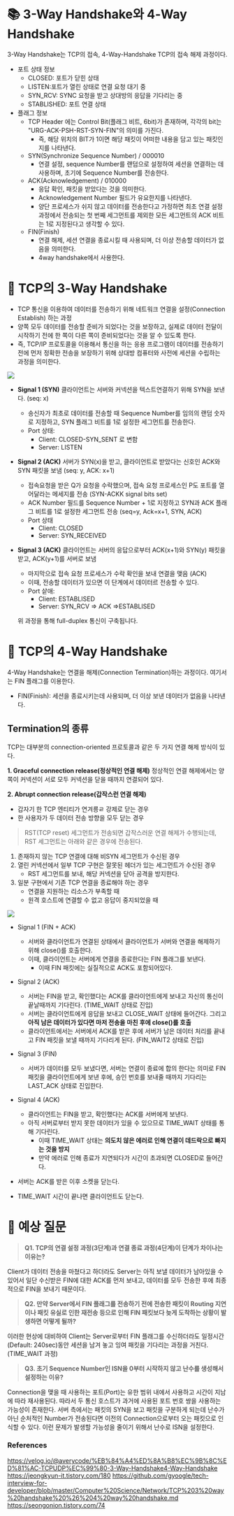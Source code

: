 # 📚 3-Way Handshake와 4-Way Handshake
 
 3-Way Handshake는 TCP의 접속, 4-Way-Handshake TCP의 접속 해제 과정이다.
 
 - 포트 상태 정보
   - CLOSED: 포트가 닫힌 상태
   - LISTEN:포트가 열린 상태로 연결 요청 대기 중
   - SYN_RCV: SYNC 요청을 받고 상대방의 응답을 기다리는 중
   - STABLISHED: 포트 연결 상태
 - 플래그 정보
   - TCP Header 에는 Control Bit(플래그 비트, 6bit)가 존재하며, 각각의 bit는 "URG-ACK-PSH-RST-SYN-FIN"의 의미를 가진다.
     - 즉, 해당 위치의 BIT가 1이면 해당 패킷이 어떠한 내용을 담고 있는 패킷인지를 나타낸다.
   - SYN(Synchronize Sequence Number) / 000010
     - 연결 설정, sequence Number를 랜덤으로 설정하여 세션을 연결하는 데 사용하며, 초기에 Sequence Number를 전송한다.
   - ACK(Acknowledgement) / 010000
     - 응답 확인, 패킷을 받았다는 것을 의미한다.
     - Acknowledgement Number 필드가 유요한지를 나타낸다.
     - 양단 프로세스가 쉬지 않고 데이터를 전송한다고 가정하면 최초 연결 설정 과정에서 전송되는 첫 번째 세그먼트를 제외한 모든 세그먼트의 ACK 비트는 1로 지정된다고 생각할 수 있다.
   - FIN(Finish)
     - 연결 해제, 세션 연결을 종료시킬 때 사용되며, 더 이상 전송할 데이터가 없음을 의미한다.
     - 4way handshake에서 사용한다.
     
# 📘 TCP의 3-Way Handshake
- TCP 통신을 이용하여 데이터를 전송하기 위해 네트워크 연결을 설정(Connection Establish) 하는 과정
- 양쪽 모두 데이터를 전송할 준비가 되었다는 것을 보장하고, 실제로 데이터 전달이 시작하기 전에 한 쪽이 다른 쪽이 준비되었다는 것을 알 수 있도록 한다.
- 즉, TCP/IP 프로토콜을 이용해서 통신을 하는 응용 프로그램이 데이터를 전송하기 전에 먼저 정확한 전송을 보장하기 위해 상대방 컴퓨터와 사전에 세션을 수립하는 과정을 의미한다.

![](https://velog.velcdn.com/images/gkdlzjaqor92/post/e47e69b8-4055-4738-83be-8a44fa3b4dc7/image.png)

- **Signal 1 (SYN)**
클라이언트는 서버와 커넥션을 텍스트연결하기 위해 SYN을 보낸다. (seq: x)
  - 송신자가 최초로 데이터를 전송할 때 Sequence Number를 임의의 랜덤 숫자로 지정하고, SYN 플래그 비트를 1로 설정한 세그먼트를 전송한다.
  - Port 상태:
  	- Client: CLOSED-SYN_SENT 로 변함
    - Server: LISTEN
    
- **Signal 2 (ACK)**
서버가 SYN(x)을 받고, 클라이언트로 받았다는 신호인 ACK와 SYN 패킷을 보냄 (seq: y, ACK: x+1)
  - 접속요청을 받은 Q가 요청을 수락했으며, 접속 요청 프로세스인 P도 포트를 열어달라는 메세지를 전송 (SYN-ACKK signal bits set)
  - ACK Number 필드를 Sequence Number + 1로 지정하고 SYN과 ACK 플래그 비트를 1로 설정한 세그먼트 전송 (seq=y, Ack=x+1, SYN, ACK)
   - Port 상태
     - Client: CLOSED
     - Server: SYN_RECEIVED
  
- **Signal 3 (ACK)**
  클라이언트는 서버의 응답으로부터 ACK(x+1)와 SYN(y) 패킷을 받고, ACK(y+1)를 서버로 보냄
  - 마지막으로 접속 요청 프로세스가 수락 확인을 보내 연결을 맺음 (ACK)
  - 이때, 전송할 데이터가 있으면 이 단계에서 데이터르 전송할 수 있다.
  - Port 샅애:
    - Client: ESTABLISED
    - Server: SYN_RCV => ACK =>ESTABLISED
     
  위 과정을 통해 full-duplex 통신이 구축됩니다.
  
# 📙 TCP의 4-Way Handshake
4-Way Handshake는 연결을 해제(Connection Termination)하는 과정이다. 여기서는 FIN 플래그를 이용한다.
- FIN(Finish): 세션을 종료시키는데 사용되며, 더 이상 보낸 데이터가 없음을 나타낸다.

## Termination의 종류
TCP는 대부분의 connection-oriented 프로토콜과 같은 두 가지 연결 해제 방식이 있다.

**1. Graceful connection release(정상적인 연결 해제)**
   정상적인 연결 해제에서는 양쪽이 커넥션이 서로 모두 커넥션을 닫을 때까지 연결되어 있다.
   
**2. Abrupt connection release(갑작스런 연결 해제)**
   - 갑자기 한 TCP 엔티티가 연겨릉ㄹ 강제로 닫는 경우
   - 한 사용자가 두 데이터 전송 방향을 모두 닫는 경우
   
> RST(TCP reset) 세그먼트가 전송되면 갑작스러운 연결 해제가 수행되는데, RST 세그먼트는 아래와 같은 경우에 전송된다.


1. 존재하지 않는 TCP 연결에 대해 비SYN 세그먼트가 수신된 경우
2. 열린 커넥션에서 일부 TCP 구현은 잘못된 헤더가 있는 세그먼트가 수신된 경우
	- RST 세그먼트를 보내, 해당 커넥션을 닫아 공격을 방지한다.
3. 일분 구현에서 기존 TCP 연결을 종료해야 하는 경우
	- 연결을 지원하는 리소스가 부족할 때
    - 원격 호스트에 연결할 수 없고 응답이 중지되었을 때


![](https://velog.velcdn.com/images/gkdlzjaqor92/post/5e3aabe2-1ee5-4004-b56a-04e403454b8e/image.png)

- Signal 1 (FIN + ACK)
  - 서버와 클라이언트가 연결된 상태에서 클라이언트가 서버와 연결을 해제하기 위해 close()를 호출한다.
  - 이때, 클라이언트는 서버에게 연결을 종료한다는 FIN 플래그를 보낸다.
    - 이때 FIN 패킷에는 실질적으로 ACK도 포함되어있다.
    
- Signal 2 (ACK)
  - 서버는 FIN을 받고, 확인했다는  ACK를 클라이언트에게 보내고 자신의 통신이 끝날때까지 기다린다. (TIME_WAIT 상태로 진입)
   - 서버는 클라이언트에게 응답을 보내고 CLOSE_WAIT 상태에 들어간다. 그리고 **아직 남은 데이터가 있다면 마저 전송을 마친 후에 close()를 호출**
   - 클라이언트에서는 서버에서 ACK를 받은 후에 서버가 남은 데이터 처리를 끝내고 FIN 패킷을 보낼 때까지 기다리게 된다. (FIN_WAIT2 상태로 진입)

- Signal 3 (FIN)
  - 서버가 데이터를 모두 보냈다면, 서버는 연결이 종료에 합의 한다는 의미로 FIN 패킷을 클라이언트에게 보낸 후에, 승인 번호를 보내줄 때까지 기다리는 LAST_ACK 상태로 진입한다.
 
- Signal 4 (ACK)
  - 클라이언트는 FIN을 받고, 확인했다는 ACK를 서버에게 보낸다.
  - 아직 서버로부터 받지 못한 데이터가 있을 수 있으므로 TIME_WAIT 상태를 통해 기다린다.
    - 이때 TIME_WAIT 상태는 **의도치 않은 에러로 인해 연결이 데드락으로 빠지는 것을 방지**
    - 만약 에러로 인해 종료가 지연되다가 시간이 초과되면 CLOSED로 들어간다.
- 서버는 ACK를 받은 이후 소켓을 닫는다.
- TIME_WAIT 시간이 끝나면 클라이언트도 닫는다.
  
# 🔎 예상 질문
> **Q1. TCP의 연결 설정 과정(3단계)과 연결 종료 과정(4단계)이 단계가 차이나는 이유는?**


Client가 데이터 전송을 마쳤다고 하더라도 Server는 아직 보낼 데이터가 남아있을 수 있어서 일단 수신받은 FIN에 대한 ACK를 먼저 보내고, 데이터를 모두 전송한 후에 최종적으로 FIN을 보내기 때문이다.

> **Q2. 만약 Server에서 FIN 플래그를 전송하기 전에 전송한 패킷이 Routing 지연이나 패킷 유실로 인한 재전송 등으로 인해 FIN 패킷보다 늦게 도착하는 상황이 발생하면 어떻게 될까?**

이러한 현상에 대비하여 Client는 Server로부터 FIN 플래그를 수신하더라도 일정시간(Default: 240sec)동안 세션을 남겨 놓고 잉여 패킷을 기다리는 과정을 거친다. (TIME_WAIT 과정)

> **Q3. 초기 Sequence Number인 ISN을 0부터 시작하지 않고 난수를 생성해서 설정하는 이유?**

Connection을 맺을 때 사용하는 포트(Port)는 유한 범위 내에서 사용하고 시간이 지남에 따라 재사용된다. 따라서 두 통신 호스트가 과거에 사용된 포트 번호 쌍을 사용하는 가능성이 존재한다. 서버 측에서는 패킷의 SYN을 보고 패킷을 구분하게 되는데 난수가 아닌 순처적인 Number가 전송된다면 이전의 Connection으로부터 오는 패킷으로 인식할 수 있다. 이런 문제가 발생할 가능성을 줄이기 위해서 난수로 ISN을 설정한다.

### References
https://velog.io/@averycode/%EB%84%A4%ED%8A%B8%EC%9B%8C%ED%81%AC-TCPUDP%EC%99%80-3-Way-Handshake4-Way-Handshake
https://jeongkyun-it.tistory.com/180
https://github.com/gyoogle/tech-interview-for-developer/blob/master/Computer%20Science/Network/TCP%203%20way%20handshake%20%26%204%20way%20handshake.md
https://seongonion.tistory.com/74
